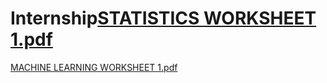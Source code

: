 # Internship[STATISTICS WORKSHEET 1.pdf](https://github.com/ritix13/Internship/files/10877960/STATISTICS.WORKSHEET.1.pdf)
[MACHINE LEARNING WORKSHEET 1.pdf](https://github.com/ritix13/Internship/files/10877961/MACHINE.LEARNING.WORKSHEET.1.pdf)
